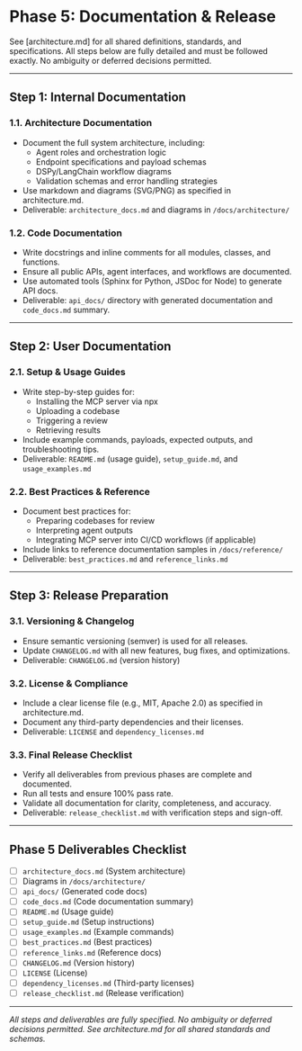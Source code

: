 # Phase 5: Documentation & Release

See [architecture.md] for all shared definitions, standards, and specifications. All steps below are fully detailed and must be followed exactly. No ambiguity or deferred decisions permitted.

---

## Step 1: Internal Documentation

### 1.1. Architecture Documentation
- Document the full system architecture, including:
  - Agent roles and orchestration logic
  - Endpoint specifications and payload schemas
  - DSPy/LangChain workflow diagrams
  - Validation schemas and error handling strategies
- Use markdown and diagrams (SVG/PNG) as specified in architecture.md.
- Deliverable: `architecture_docs.md` and diagrams in `/docs/architecture/`

### 1.2. Code Documentation
- Write docstrings and inline comments for all modules, classes, and functions.
- Ensure all public APIs, agent interfaces, and workflows are documented.
- Use automated tools (Sphinx for Python, JSDoc for Node) to generate API docs.
- Deliverable: `api_docs/` directory with generated documentation and `code_docs.md` summary.

---

## Step 2: User Documentation

### 2.1. Setup & Usage Guides
- Write step-by-step guides for:
  - Installing the MCP server via npx
  - Uploading a codebase
  - Triggering a review
  - Retrieving results
- Include example commands, payloads, expected outputs, and troubleshooting tips.
- Deliverable: `README.md` (usage guide), `setup_guide.md`, and `usage_examples.md`

### 2.2. Best Practices & Reference
- Document best practices for:
  - Preparing codebases for review
  - Interpreting agent outputs
  - Integrating MCP server into CI/CD workflows (if applicable)
- Include links to reference documentation samples in `/docs/reference/`
- Deliverable: `best_practices.md` and `reference_links.md`

---

## Step 3: Release Preparation

### 3.1. Versioning & Changelog
- Ensure semantic versioning (semver) is used for all releases.
- Update `CHANGELOG.md` with all new features, bug fixes, and optimizations.
- Deliverable: `CHANGELOG.md` (version history)

### 3.2. License & Compliance
- Include a clear license file (e.g., MIT, Apache 2.0) as specified in architecture.md.
- Document any third-party dependencies and their licenses.
- Deliverable: `LICENSE` and `dependency_licenses.md`

### 3.3. Final Release Checklist
- Verify all deliverables from previous phases are complete and documented.
- Run all tests and ensure 100% pass rate.
- Validate all documentation for clarity, completeness, and accuracy.
- Deliverable: `release_checklist.md` with verification steps and sign-off.

---

## Phase 5 Deliverables Checklist
- [ ] `architecture_docs.md` (System architecture)
- [ ] Diagrams in `/docs/architecture/`
- [ ] `api_docs/` (Generated code docs)
- [ ] `code_docs.md` (Code documentation summary)
- [ ] `README.md` (Usage guide)
- [ ] `setup_guide.md` (Setup instructions)
- [ ] `usage_examples.md` (Example commands)
- [ ] `best_practices.md` (Best practices)
- [ ] `reference_links.md` (Reference docs)
- [ ] `CHANGELOG.md` (Version history)
- [ ] `LICENSE` (License)
- [ ] `dependency_licenses.md` (Third-party licenses)
- [ ] `release_checklist.md` (Release verification)

---

*All steps and deliverables are fully specified. No ambiguity or deferred decisions permitted. See architecture.md for all shared standards and schemas.*
